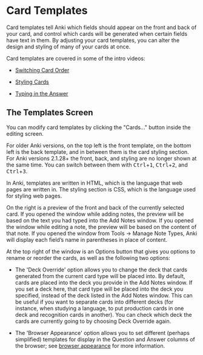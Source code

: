 # Card Templates

Card templates tell Anki which fields should appear on the front and back of your card,
and control which cards will be generated when certain fields have text in them.
By adjusting your card templates, you can alter the design and styling of many of your
cards at once.

Card templates are covered in some of the intro videos:

- [Switching Card Order](http://www.youtube.com/watch?v=DnbKwHEQ1mA&yt:cc=on)

- [Styling Cards](http://www.youtube.com/watch?v=F1j1Zx0mXME&yt:cc=on)

- [Typing in the Answer](http://www.youtube.com/watch?v=5tYObQ3ocrw&yt:cc=on)

## The Templates Screen

You can modify card templates by clicking the "Cards..." button inside the
editing screen.

For older Anki versions, on the top left is the front template, on the bottom left is the back
template, and in between them is the card styling section. For Anki versions
2.1.28+ the front, back, and styling are no longer shown at the same time.
You can switch between them with <kbd>Ctrl</kbd>+<kbd>1</kbd>, <kbd>Ctrl</kbd>+<kbd>2</kbd>, and <kbd>Ctrl</kbd>+<kbd>3</kbd>.

In Anki, templates are written in HTML, which is the language that web
pages are written in. The styling section is CSS, which is the language
used for styling web pages.

On the right is a preview of the front and back of the currently
selected card. If you opened the window while adding notes, the preview
will be based on the text you had typed into the Add Notes window. If
you opened the window while editing a note, the preview will be based on
the content of that note. If you opened the window from Tools → Manage
Note Types, Anki will display each field’s name in parentheses in place
of content.

At the top right of the window is an Options button that gives you
options to rename or reorder the cards, as well as the following two
options:

- The 'Deck Override' option allows you to change the deck that cards
  generated from the current card type will be placed into. By
  default, cards are placed into the deck you provide in the Add Notes
  window. If you set a deck here, that card type will be placed into
  the deck you specified, instead of the deck listed in the Add Notes
  window. This can be useful if you want to separate cards into
  different decks (for instance, when studying a language, to put
  production cards in one deck and recognition cards in another). You
  can check which deck the cards are currently going to by choosing
  Deck Override again.

- The 'Browser Appearance' option allows you to set different (perhaps
  simplified) templates for display in the Question and Answer columns
  of the browser; see [browser appearance](styling.md#browser-appearance) for more
  information.
